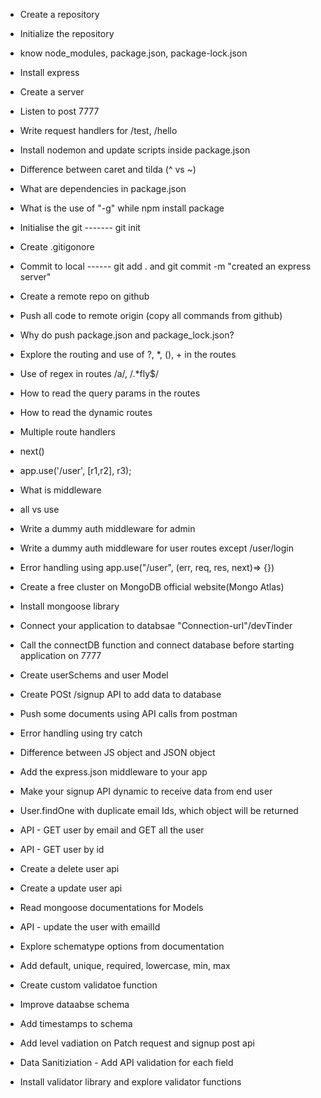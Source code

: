 - Create a repository
- Initialize the repository
- know node_modules, package.json, package-lock.json
- Install express
- Create a server
- Listen to post 7777
- Write request handlers for /test, /hello
- Install nodemon and update scripts inside package.json
- Difference between caret and tilda (^ vs ~)
- What are dependencies in package.json
- What is the use of "-g" while npm install package

- Initialise the git ------- git init
- Create .gitigonore
- Commit to local ------ git add . and git commit -m "created an express server"
- Create a remote repo on github 
- Push all code to remote origin (copy all commands from github)
- Why do push package.json and package_lock.json?
- Explore the routing and use of ?, *, (), + in the routes
- Use of regex in routes /a/, /.*fly$/
- How to read the query params in the routes
- How to read the dynamic routes

- Multiple route handlers
- next()
- app.use('/user', [r1,r2], r3);
- What is middleware
- all vs use
- Write a dummy auth middleware for admin
- Write a dummy auth middleware for user routes except /user/login
- Error handling using app.use("/user", (err, req, res, next)=> {})

- Create a free cluster on MongoDB official website(Mongo Atlas)
- Install mongoose library
- Connect your application to databsae "Connection-url"/devTinder
- Call the connectDB function and connect database before starting application on 7777
- Create userSchems and user Model
- Create POSt /signup API to add data to database
- Push some documents using API calls from postman
- Error handling using try catch

- Difference between JS object and JSON object
- Add the express.json middleware to your app
- Make your signup API dynamic to receive data from end user
- User.findOne with duplicate email Ids, which object will be returned
- API - GET user by email and GET all the user
- API - GET user by id
- Create a delete user api
- Create a update user api
- Read mongoose documentations for Models
- API - update the user with emailId

- Explore schematype options from documentation
- Add default, unique, required, lowercase, min, max
- Create custom validatoe function
- Improve dataabse schema
- Add timestamps to schema
- Add level vadiation on Patch request and signup post api
- Data Sanitiziation - Add API validation for each field
- Install validator library and explore validator functions
